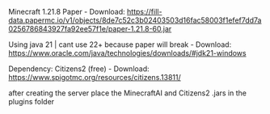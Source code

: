 Minecraft 1.21.8 Paper - Download: https://fill-data.papermc.io/v1/objects/8de7c52c3b02403503d16fac58003f1efef7dd7a0256786843927fa92ee57f1e/paper-1.21.8-60.jar

Using java 21 | cant use 22+ because paper will break - Download: https://www.oracle.com/java/technologies/downloads/#jdk21-windows

Dependency: Citizens2 (free) - Download: https://www.spigotmc.org/resources/citizens.13811/

after creating the server place the MinecraftAI and Citizens2 .jars in the plugins folder
